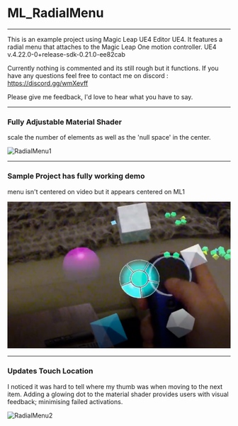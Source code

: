 # ML_RadialMenu
___
This is an example project using Magic Leap UE4 Editor UE4. It features a radial menu that attaches to the Magic Leap One motion controller. UE4 v.4.22.0-0+release-sdk-0.21.0-ee82cab 

Currently nothing is commented and its still rough but it functions. If you have any questions feel free to contact me on discord : https://discord.gg/wmXevff

Please give me feedback, I'd love to hear what you have to say. 
___
### Fully Adjustable Material Shader
scale the number of elements as well as the 'null space' in the center. 

![RadialMenu1](/assets/RadialMenu1.gif)
___
### Sample Project has fully working demo 
menu isn't centered on video but it appears centered on ML1

![Image1](/assets/Image1.PNG)
___
### Updates Touch Location
I noticed it was hard to tell where my thumb was when moving to the next item. Adding a glowing dot to the material shader provides users with visual feedback; minimising failed activations. 

![RadialMenu2](/assets/RadialMenu2.gif)

